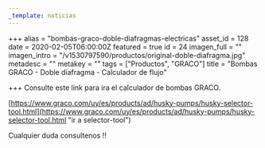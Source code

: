 ```yaml
---
_template: noticias
---
```







+++
alias = "bombas-graco-doble-diafragmas-electricas"
asset_id = 128
date = 2020-02-05T06:00:00Z
featured = true
id = 24
imagen_full = ""
imagen_intro = "/v1530797590/productos/original-doble-diafragma.jpg"
metadesc = ""
metakey = ""
tags = ["Productos", "GRACO"]
title = "Bombas GRACO - Doble diafragma - Calculador de flujo"

+++
Consulte este link para ira el calculador de bombas GRACO.

[https://www.graco.com/uy/es/products/ad/husky-pumps/husky-selector-tool.html](https://www.graco.com/uy/es/products/ad/husky-pumps/husky-selector-tool.html "ir a selector-tool")

Cualquier duda consultenos !!
